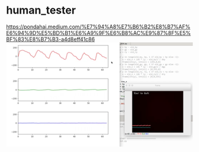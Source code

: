 # human_tester
https://pondahai.medium.com/%E7%94%A8%E7%B6%B2%E8%B7%AF%E6%94%9D%E5%BD%B1%E6%A9%9F%E6%B8%AC%E9%87%8F%E5%BF%83%E8%B7%B3-a4d8eff41c86
![](1_VuR-6J6ZFfKGmnIiUdKQkA.png)
